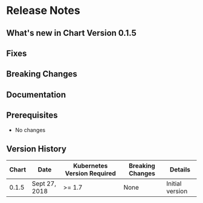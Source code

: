 # Release Notes

## What's new in Chart Version 0.1.5


## Fixes


## Breaking Changes

## Documentation


## Prerequisites

- No changes

## Version History

| Chart | Date | Kubernetes Version Required | Breaking Changes | Details |
| ----- | ---- | --------------------------- | ---------------- | ------- |
| 0.1.5 | Sept 27, 2018 | >= 1.7 | None | Initial version |
